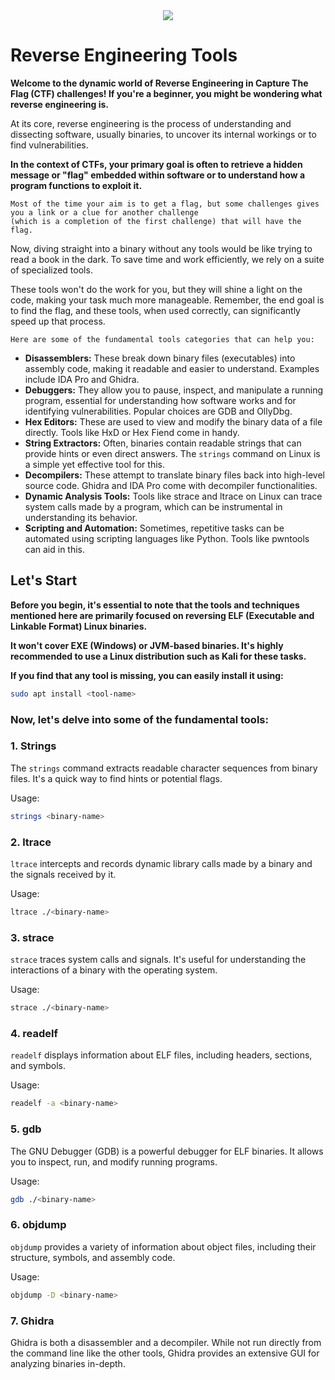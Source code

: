 <div align="center">
<img src="https://hex-rays.com/wp-content/themes/hx2021/dist/img/how-it-works.png">
</div>

# Reverse Engineering Tools

**Welcome to the dynamic world of Reverse Engineering in Capture The Flag (CTF) challenges! If you're a beginner, you might be wondering what reverse engineering is.**

At its core, reverse engineering is the process of understanding and dissecting software, usually binaries, to uncover its internal workings or to find vulnerabilities. 

**In the context of CTFs, your primary goal is often to retrieve a hidden message or "flag" embedded within software or to understand how a program functions to exploit it.**

```
Most of the time your aim is to get a flag, but some challenges gives you a link or a clue for another challenge
(which is a completion of the first challenge) that will have the flag.
```

Now, diving straight into a binary without any tools would be like trying to read a book in the dark. To save time and work efficiently, we rely on a suite of specialized tools. 

These tools won't do the work for you, but they will shine a light on the code, making your task much more manageable. Remember, the end goal is to find the flag, and these tools, when used correctly, can significantly speed up that process.

```
Here are some of the fundamental tools categories that can help you:
```

- **Disassemblers:** These break down binary files (executables) into assembly code, making it readable and easier to understand. Examples include IDA Pro and Ghidra.
- **Debuggers:** They allow you to pause, inspect, and manipulate a running program, essential for understanding how software works and for identifying vulnerabilities. Popular choices are GDB and OllyDbg.
- **Hex Editors:** These are used to view and modify the binary data of a file directly. Tools like HxD or Hex Fiend come in handy.
- **String Extractors:** Often, binaries contain readable strings that can provide hints or even direct answers. The `strings` command on Linux is a simple yet effective tool for this.
- **Decompilers:** These attempt to translate binary files back into high-level source code. Ghidra and IDA Pro come with decompiler functionalities.
- **Dynamic Analysis Tools:** Tools like strace and ltrace on Linux can trace system calls made by a program, which can be instrumental in understanding its behavior.
- **Scripting and Automation:** Sometimes, repetitive tasks can be automated using scripting languages like Python. Tools like pwntools can aid in this.

## Let's Start

**Before you begin, it's essential to note that the tools and techniques mentioned here are primarily focused on reversing ELF (Executable and Linkable Format) Linux binaries.**

**It won't cover EXE (Windows) or JVM-based binaries. It's highly recommended to use a Linux distribution such as Kali for these tasks.**

**If you find that any tool is missing, you can easily install it using:**

```bash
sudo apt install <tool-name>
```

### Now, let's delve into some of the fundamental tools:

### 1. Strings
The `strings` command extracts readable character sequences from binary files. It's a quick way to find hints or potential flags.

Usage:
```bash
strings <binary-name>
```

### 2. ltrace

`ltrace` intercepts and records dynamic library calls made by a binary and the signals received by it. 

Usage:
```bash
ltrace ./<binary-name>
```

### 3. strace

`strace` traces system calls and signals. It's useful for understanding the interactions of a binary with the operating system.

Usage:
```bash
strace ./<binary-name>
```

### 4. readelf

`readelf` displays information about ELF files, including headers, sections, and symbols.

Usage:
```bash
readelf -a <binary-name>
```

### 5. gdb

The GNU Debugger (GDB) is a powerful debugger for ELF binaries. It allows you to inspect, run, and modify running programs.

Usage:
```bash
gdb ./<binary-name>
```

### 6. objdump

`objdump` provides a variety of information about object files, including their structure, symbols, and assembly code.

Usage:
```bash
objdump -D <binary-name>
```

### 7. Ghidra

Ghidra is both a disassembler and a decompiler. While not run directly from the command line like the other tools, Ghidra provides an extensive GUI for analyzing binaries in-depth.

